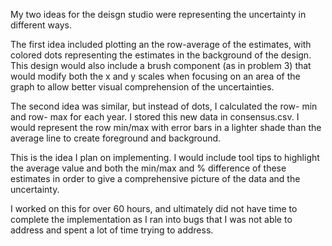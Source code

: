 My two ideas for the deisgn studio were representing the uncertainty in different ways. 

The first idea included plotting an the row-average of the estimates, with colored dots representing the estimates in the background of the design. 
This design would also include a brush component (as in problem 3) that would modify both the x and y scales when focusing on an area of the graph to allow
better visual comprehension of the uncertainties.

The second idea was similar, but instead of dots, I calculated the row- min and row- max for each year. I stored this new data in consensus.csv.
I would represent the row min/max with error bars in a lighter shade than the average line to create foreground and background.

This is the idea I plan on implementing. I would include tool tips to highlight the average value and both the min/max and % difference of these estimates in 
order to give a comprehensive picture of the data and the uncertainty.




I worked on this for over 60 hours, and ultimately did not have time to complete the implementation as I ran into bugs that I was not able to address and
spent a lot of time trying to address. 